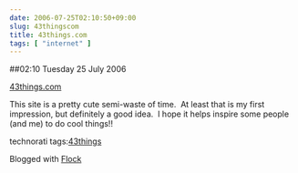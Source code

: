 ```yaml
---
date: 2006-07-25T02:10:50+09:00
slug: 43thingscom
title: 43things.com
tags: [ "internet" ]
---
```


##02:10 Tuesday 25 July 2006

[43things.com](https://43things.com/)   

  



This site is a pretty cute semi-waste of time.  At least that is my first impression, but definitely a good idea.  I hope it helps inspire some people (and me) to do cool things!!  



technorati tags:[43things](https://technorati.com/tag/43things)

Blogged with [Flock](https://www.flock.com)
